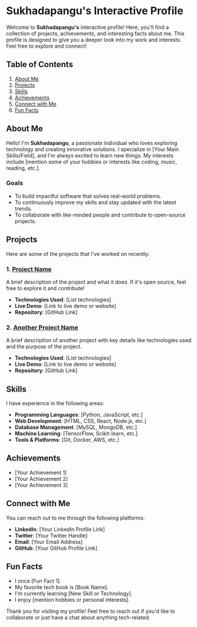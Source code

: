 # Sukhadapangu's Interactive Profile

Welcome to **Sukhadapangu's** interactive profile! Here, you'll find a collection of projects, achievements, and interesting facts about me. This profile is designed to give you a deeper look into my work and interests. Feel free to explore and connect!

## Table of Contents
1. [About Me](#about-me)
2. [Projects](#projects)
3. [Skills](#skills)
4. [Achievements](#achievements)
5. [Connect with Me](#connect-with-me)
6. [Fun Facts](#fun-facts)

## About Me
Hello! I'm **Sukhadapangu**, a passionate individual who loves exploring technology and creating innovative solutions. I specialize in [Your Main Skills/Field], and I'm always excited to learn new things. My interests include [mention some of your hobbies or interests like coding, music, reading, etc.].

### Goals
- To build impactful software that solves real-world problems.
- To continuously improve my skills and stay updated with the latest trends.
- To collaborate with like-minded people and contribute to open-source projects.

## Projects
Here are some of the projects that I've worked on recently:

### 1. [Project Name](#)
A brief description of the project and what it does. If it's open source, feel free to explore it and contribute!

- **Technologies Used**: [List technologies]
- **Live Demo**: [Link to live demo or website]
- **Repository**: [GitHub Link]

### 2. [Another Project Name](#)
A brief description of another project with key details like technologies used and the purpose of the project.

- **Technologies Used**: [List technologies]
- **Live Demo**: [Link to live demo or website]
- **Repository**: [GitHub Link]

## Skills
I have experience in the following areas:

- **Programming Languages**: [Python, JavaScript, etc.]
- **Web Development**: [HTML, CSS, React, Node.js, etc.]
- **Database Management**: [MySQL, MongoDB, etc.]
- **Machine Learning**: [TensorFlow, Scikit-learn, etc.]
- **Tools & Platforms**: [Git, Docker, AWS, etc.]

## Achievements
- [Your Achievement 1]
- [Your Achievement 2]
- [Your Achievement 3]

## Connect with Me
You can reach out to me through the following platforms:

- **LinkedIn**: [Your LinkedIn Profile Link]
- **Twitter**: [Your Twitter Handle]
- **Email**: [Your Email Address]
- **GitHub**: [Your GitHub Profile Link]

## Fun Facts
- I once [Fun Fact 1].
- My favorite tech book is [Book Name].
- I'm currently learning [New Skill or Technology].
- I enjoy [mention hobbies or personal interests].

Thank you for visiting my profile! Feel free to reach out if you'd like to collaborate or just have a chat about anything tech-related.

